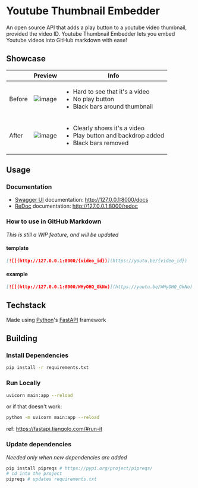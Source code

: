 # Youtube Thumbnail Embedder

An open source API that adds a play button to a youtube video thumbnail, provided the video ID.
Youtube Thumbnail Embedder lets you embed Youtube videos into GitHub markdown with ease!

## Showcase

||Preview|Info|
|--|--|--|
|Before|![image](https://user-images.githubusercontent.com/43886029/200039001-212c6961-7220-472a-aa5d-1083a7770873.png)|<ul><li>Hard to see that it's a video</li><li>No play button</li><li>Black bars around thumbnail</li></ul>|
|After|![image](https://youtube-to-markdown.deta.dev/WHyOHQ_GkNo)|<ul><li>Clearly shows it's a video</li><li>Play button and backdrop added</li><li>Black bars removed</li></ul>|

## Usage

### Documentation

- [Swagger UI](https://github.com/swagger-api/swagger-ui) documentation: <http://127.0.0.1:8000/docs>
- [ReDoc](https://github.com/Rebilly/ReDoc) documentation: <http://127.0.0.1:8000/redoc>

### How to use in GitHub Markdown

*This is still a WIP feature, and will be updated*

#### template

```md
[![](http://127.0.0.1:8000/{video_id})](https://youtu.be/{video_id})
```

#### example

```md
[![](http://127.0.0.1:8000/WHyOHQ_GkNo)](https://youtu.be/WHyOHQ_GkNo)
```

## Techstack

Made using [Python](https://www.python.org/)'s [FastAPI](https://fastapi.tiangolo.com/) framework

## Building

### Install Dependencies

```sh
pip install -r requirements.txt
```

### Run Locally

```sh
uvicorn main:app --reload
```

or if that doesn't work:

```sh
python -m uvicorn main:app --reload
```

ref: <https://fastapi.tiangolo.com/#run-it>

### Update dependencies

*Needed only when new dependencies are added*

```sh
pip install pipreqs # https://pypi.org/project/pipreqs/
# cd into the project
pipreqs # updates requirements.txt
```
